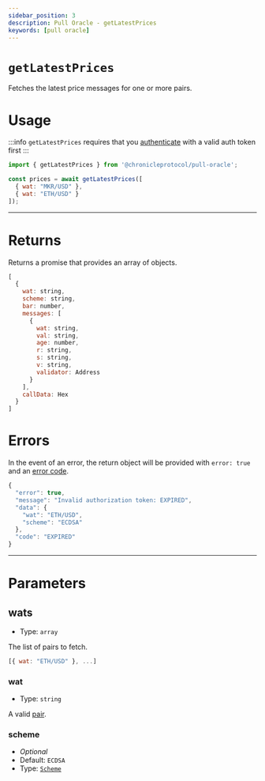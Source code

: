 ```yaml
---
sidebar_position: 3
description: Pull Oracle - getLatestPrices
keywords: [pull oracle]
---
```


# `getLatestPrices`

Fetches the latest price messages for one or more pairs.

# Usage

:::info
`getLatestPrices` requires that you [authenticate](./authenticate.md) with a valid auth token first
:::

```js
import { getLatestPrices } from '@chronicleprotocol/pull-oracle';

const prices = await getLatestPrices([
  { wat: "MKR/USD" },
  { wat: "ETH/USD" }
]);
```

---

# Returns

Returns a promise that provides an array of objects.

```js
[
  {
    wat: string,
    scheme: string,
    bar: number,
    messages: [
      {
        wat: string,
        val: string,
        age: number,
        r: string,
        s: string,
        v: string,
        validator: Address
      }
    ],
    callData: Hex
  }
]
```

# Errors

In the event of an error, the return object will be provided with `error: true` and an [error code](./Types.md#authtokencode).

```js
{
  "error": true,
  "message": "Invalid authorization token: EXPIRED",
  "data": {
    "wat": "ETH/USD",
    "scheme": "ECDSA"
  },
  "code": "EXPIRED"
}
```

---

# Parameters

## wats

- Type: `array`

The list of pairs to fetch.

```js
[{ wat: "ETH/USD" }, ...]
```

### wat
- Type: `string`

A valid [pair](./getPairs).

### scheme

- _Optional_
- Default: `ECDSA`
- Type: [`Scheme`](./Types.md#scheme)
